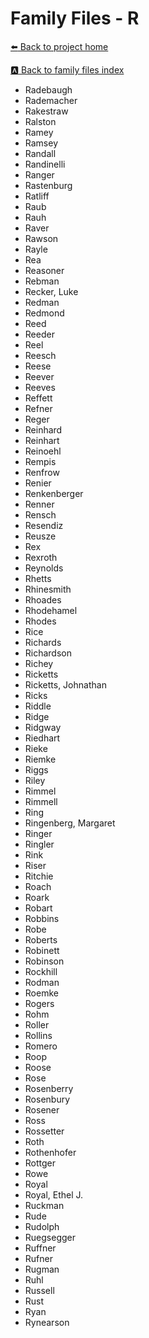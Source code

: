 # Family Files - R


[:arrow_left: Back to project home](https://github.com/FyoAtEPL/VerticalFiles "Back to project home")

[:a: Back to family files index](https://github.com/FyoAtEPL/VerticalFiles/blob/main/FamilyNameIndex.md "Back to family files index")

- Radebaugh
- Rademacher
- Rakestraw
- Ralston
- Ramey
- Ramsey
- Randall
- Randinelli
- Ranger
- Rastenburg
- Ratliff
- Raub
- Rauh
- Raver
- Rawson
- Rayle
- Rea
- Reasoner
- Rebman
- Recker, Luke
- Redman
- Redmond
- Reed
- Reeder
- Reel
- Reesch
- Reese
- Reever
- Reeves
- Reffett
- Refner
- Reger
- Reinhard
- Reinhart
- Reinoehl
- Rempis
- Renfrow
- Renier
- Renkenberger
- Renner
- Rensch
- Resendiz
- Reusze
- Rex
- Rexroth
- Reynolds
- Rhetts
- Rhinesmith
- Rhoades
- Rhodehamel
- Rhodes
- Rice
- Richards
- Richardson
- Richey
- Ricketts
- Ricketts, Johnathan
- Ricks
- Riddle
- Ridge
- Ridgway
- Riedhart
- Rieke
- Riemke
- Riggs
- Riley
- Rimmel
- Rimmell
- Ring
- Ringenberg, Margaret
- Ringer
- Ringler
- Rink
- Riser
- Ritchie
- Roach
- Roark
- Robart
- Robbins
- Robe
- Roberts
- Robinett
- Robinson
- Rockhill
- Rodman
- Roemke
- Rogers
- Rohm
- Roller
- Rollins
- Romero
- Roop
- Roose
- Rose
- Rosenberry
- Rosenbury
- Rosener
- Ross
- Rossetter
- Roth
- Rothenhofer
- Rottger
- Rowe
- Royal
- Royal, Ethel J.
- Ruckman
- Rude
- Rudolph
- Ruegsegger
- Ruffner
- Rufner
- Rugman
- Ruhl
- Russell
- Rust
- Ryan
- Rynearson
